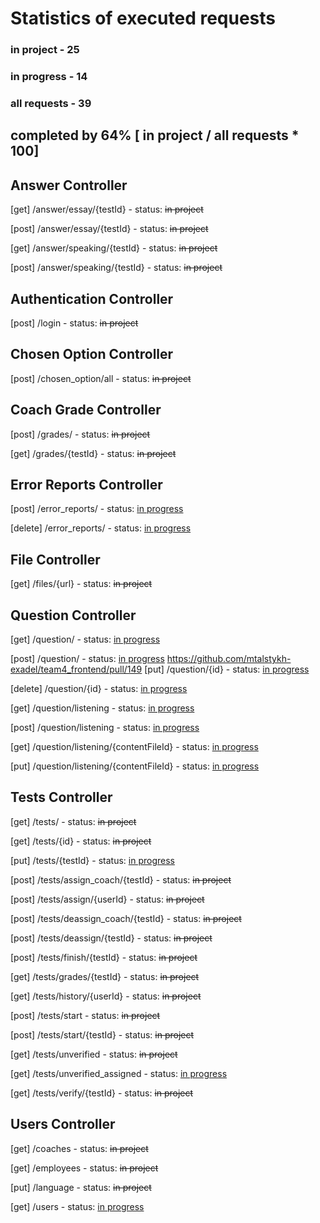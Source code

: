 # Statistics of executed requests

### in project   - 25
### in progress  - 14
### all requests - 39

## completed by 64% [ in project / all requests * 100]


## Answer Controller 
  [get] /answer/essay/{testId}     - status: ~~in project~~
  
  [post] /answer/essay/{testId}    - status: ~~in project~~

  [get] /answer/speaking/{testId}  - status: ~~in project~~
  
  [post] /answer/speaking/{testId} - status: ~~in project~~

## Authentication Controller
  [post] /login - status:  ~~in project~~

## Chosen Option Controller
  [post] /chosen_option/all - status:  ~~in project~~

## Coach Grade Controller
  [post] /grades/        - status:  ~~in project~~
  
  [get] /grades/{testId} - status:  ~~in project~~

## Error Reports Controller
  [post] /error_reports/   - status: <ins>in progress</ins>
  
  [delete] /error_reports/ - status: <ins>in progress</ins>

## File Controller
  [get] /files/{url} - status:  ~~in project~~

## Question Controller
  [get]  /question/          - status: <ins>in progress</ins>
  
  [post] /question/          - status: <ins>in progress</ins>
  https://github.com/mtalstykh-exadel/team4_frontend/pull/149
  [put]  /question/{id}      - status: <ins>in progress</ins>
  
  [delete]  /question/{id}   - status: <ins>in progress</ins>

  [get] /question/listening  - status: <ins>in progress</ins>
  
  [post] /question/listening - status: <ins>in progress</ins>

  [get] /question/listening/{contentFileId} - status: <ins>in progress</ins>
  
  [put] /question/listening/{contentFileId} - status: <ins>in progress</ins>

## Tests Controller
  [get] /tests/         - status:  ~~in project~~
  
  [get] /tests/{id}     - status:  ~~in project~~
  
  [put] /tests/{testId} - status: <ins>in progress</ins>

  [post] /tests/assign_coach/{testId}   - status:  ~~in project~~
  
  [post] /tests/assign/{userId}         - status:  ~~in project~~

  [post] /tests/deassign_coach/{testId} - status:  ~~in project~~
  
  [post] /tests/deassign/{testId}       - status:  ~~in project~~

  [post] /tests/finish/{testId}  - status:  ~~in project~~
  
  [get]  /tests/grades/{testId}  - status:  ~~in project~~
  
  [get]  /tests/history/{userId} - status:  ~~in project~~

  [post] /tests/start          - status:  ~~in project~~
  
  [post] /tests/start/{testId} - status:  ~~in project~~

  [get] /tests/unverified          - status:  ~~in project~~
  
  [get] /tests/unverified_assigned - status: <ins>in progress</ins>
  
  [get] /tests/verify/{testId}     - status:  ~~in project~~

## Users Controller
  [get] /coaches   - status:  ~~in project~~
  
  [get] /employees - status:  ~~in project~~ 
  
  [put] /language  - status:  ~~in project~~
  
  [get] /users     - status: <ins>in progress</ins>




